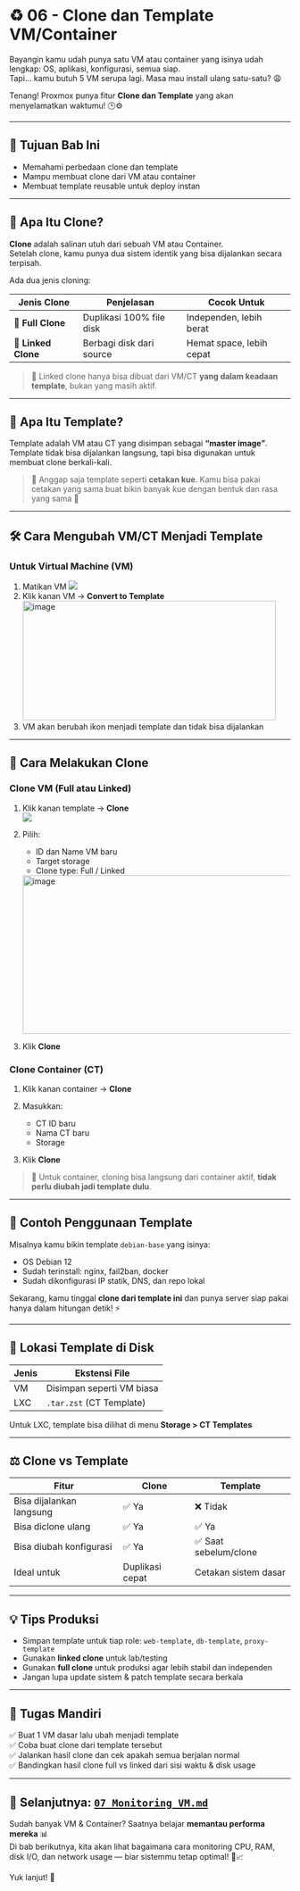 # ♻️ 06 - Clone dan Template VM/Container

Bayangin kamu udah punya satu VM atau container yang isinya udah lengkap: OS, aplikasi, konfigurasi, semua siap.  
Tapi... kamu butuh 5 VM serupa lagi. Masa mau install ulang satu-satu? 😩

Tenang! Proxmox punya fitur **Clone dan Template** yang akan menyelamatkan waktumu! 🕒⚙️

---

## 🎯 Tujuan Bab Ini

- Memahami perbedaan clone dan template
- Mampu membuat clone dari VM atau container
- Membuat template reusable untuk deploy instan

---

## 🧠 Apa Itu Clone?

**Clone** adalah salinan utuh dari sebuah VM atau Container.  
Setelah clone, kamu punya dua sistem identik yang bisa dijalankan secara terpisah.

Ada dua jenis cloning:

| Jenis Clone | Penjelasan | Cocok Untuk |
|-------------|------------|-------------|
| 🔁 **Full Clone** | Duplikasi 100% file disk | Independen, lebih berat |
| 🔗 **Linked Clone** | Berbagi disk dari source | Hemat space, lebih cepat |

> 🧠 Linked clone hanya bisa dibuat dari VM/CT **yang dalam keadaan template**, bukan yang masih aktif.

---

## 🧠 Apa Itu Template?

Template adalah VM atau CT yang disimpan sebagai **“master image”**.  
Template tidak bisa dijalankan langsung, tapi bisa digunakan untuk membuat clone berkali-kali.

> 🎨 Anggap saja template seperti **cetakan kue**. Kamu bisa pakai cetakan yang sama buat bikin banyak kue dengan bentuk dan rasa yang sama 🍰

---

## 🛠️ Cara Mengubah VM/CT Menjadi Template

### Untuk Virtual Machine (VM)

1. Matikan VM
   ![](https://www.tecmint.com/wp-content/uploads/2024/01/Shutdown-VM-in-Proxmox.png)
3. Klik kanan VM → **Convert to Template**   
   <img width="453" height="214" alt="image" src="https://github.com/user-attachments/assets/1fad3081-4aff-43c6-afa4-e791f007942a" />
4. VM akan berubah ikon menjadi template dan tidak bisa dijalankan

---

## 🧪 Cara Melakukan Clone

### Clone VM (Full atau Linked)
1. Klik kanan template → **Clone**   
   ![](https://www.tecmint.com/wp-content/uploads/2024/01/Create-Clone-of-VM-Template.png)
3. Pilih:
   - ID dan Name VM baru
   - Target storage
   - Clone type: Full / Linked   
    <img width="690" height="284" alt="image" src="https://github.com/user-attachments/assets/2a40bc50-97ac-437c-9e75-ef9962059831" />


4. Klik **Clone**

### Clone Container (CT)

1. Klik kanan container → **Clone**
2. Masukkan:
   - CT ID baru
   - Nama CT baru
   - Storage

3. Klik **Clone**

> 📝 Untuk container, cloning bisa langsung dari container aktif, **tidak perlu diubah jadi template dulu**.

---

## 📸 Contoh Penggunaan Template

Misalnya kamu bikin template `debian-base` yang isinya:

- OS Debian 12
- Sudah terinstall: nginx, fail2ban, docker
- Sudah dikonfigurasi IP statik, DNS, dan repo lokal

Sekarang, kamu tinggal **clone dari template ini** dan punya server siap pakai hanya dalam hitungan detik! ⚡

---

## 📂 Lokasi Template di Disk

| Jenis     | Ekstensi File             |
|-----------|---------------------------|
| VM        | Disimpan seperti VM biasa |
| LXC       | `.tar.zst` (CT Template)  |

Untuk LXC, template bisa dilihat di menu **Storage > CT Templates**

---

## ⚖️ Clone vs Template

| Fitur         | Clone                   | Template                    |
|---------------|-------------------------|-----------------------------|
| Bisa dijalankan langsung | ✅ Ya          | ❌ Tidak                    |
| Bisa diclone ulang       | ✅ Ya          | ✅ Ya                       |
| Bisa diubah konfigurasi  | ✅ Ya          | ✅ Saat sebelum/clone       |
| Ideal untuk              | Duplikasi cepat | Cetakan sistem dasar       |

---

## 💡 Tips Produksi

- Simpan template untuk tiap role: `web-template`, `db-template`, `proxy-template`
- Gunakan **linked clone** untuk lab/testing
- Gunakan **full clone** untuk produksi agar lebih stabil dan independen
- Jangan lupa update sistem & patch template secara berkala

---

## 🎯 Tugas Mandiri

✅ Buat 1 VM dasar lalu ubah menjadi template  
✅ Coba buat clone dari template tersebut  
✅ Jalankan hasil clone dan cek apakah semua berjalan normal  
✅ Bandingkan hasil clone full vs linked dari sisi waktu & disk usage

---

## 🔗 Selanjutnya: [`07_Monitoring_VM.md`](07_Monitoring_VM.md)

Sudah banyak VM & Container? Saatnya belajar **memantau performa mereka** 📊  
Di bab berikutnya, kita akan lihat bagaimana cara monitoring CPU, RAM, disk I/O, dan network usage — biar sistemmu tetap optimal! 🧠📈

Yuk lanjut! 🚀
